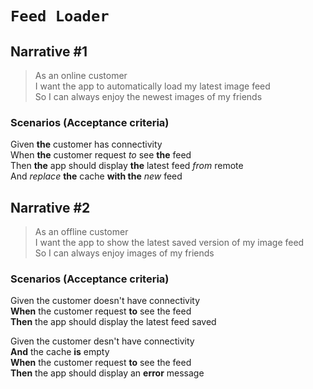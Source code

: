 # ``Feed Loader``

## Narrative #1
> As an online customer  
I want the app to automatically load my latest image feed  
So I can always enjoy the newest images of my friends  

### Scenarios (Acceptance criteria)
Given __the__ customer has connectivity  
When __the__ customer request *to* see __the__ feed  
Then __the__ app should display __the__ latest feed *from* remote  
  And *replace* __the__ cache __with the__ *new* feed  

## Narrative #2
> As an offline customer  
I want the app to show the latest saved version of my image feed  
So I can always enjoy images of my friends  

### Scenarios (Acceptance criteria)
Given the customer doesn't have connectivity  
__When__ the customer request __to__ see the feed  
__Then__ the app should display the latest feed saved  

Given the customer desn't have connectivity  
__And__ the cache __is__ empty  
__When__ the customer request __to__ see the feed  
__Then__ the app should display an __error__ message  


